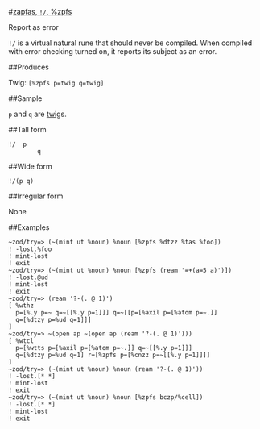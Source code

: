 #[zapfas, `!/`, %zpfs](#zpfs)

Report as error

`!/` is a virtual natural rune that should never be compiled.  When compiled with error checking turned on, it reports its subject as an error.

##Produces

Twig: `[%zpfs p=twig q=twig]`

##Sample

`p` and `q` are [twig]()s.

##Tall form

    !/  p
            q

##Wide form

    !/(p q)

##Irregular form

None

##Examples

    ~zod/try=> (~(mint ut %noun) %noun [%zpfs %dtzz %tas %foo])
    ! -lost.%foo
    ! mint-lost
    ! exit
    ~zod/try=> (~(mint ut %noun) %noun [%zpfs (ream '=+(a=5 a)')])
    ! -lost.@ud
    ! mint-lost
    ! exit
    ~zod/try=> (ream '?-(. @ 1)')
    [ %wthz
      p=[%.y p=~ q=~[[%.y p=1]]] q=~[[p=[%axil p=[%atom p=~.]] 
      q=[%dtzy p=%ud q=1]]]
    ]
    ~zod/try=> ~(open ap ~(open ap (ream '?-(. @ 1)')))
    [ %wtcl
      p=[%wtts p=[%axil p=[%atom p=~.]] q=~[[%.y p=1]]] 
      q=[%dtzy p=%ud q=1] r=[%zpfs p=[%cnzz p=~[[%.y p=1]]]]
    ]
    ~zod/try=> (~(mint ut %noun) %noun (ream '?-(. @ 1)'))
    ! -lost.[* *]
    ! mint-lost
    ! exit
    ~zod/try=> (~(mint ut %noun) %noun [%zpfs bczp/%cell])
    ! -lost.[* *]
    ! mint-lost
    ! exit
